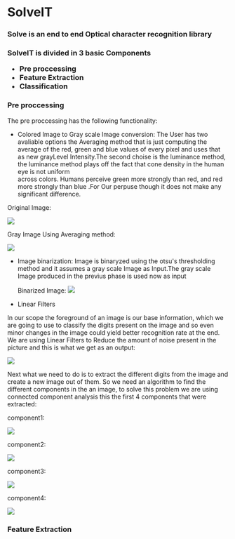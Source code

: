 # SolveIT

<h3>Solve is an end to end Optical character recognition library<h3>


SolveIT is divided in 3 basic Components 
  *  Pre proccessing 
  *  Feature Extraction 
  *  Classification 


### Pre proccessing 

The pre proccessing has the following functionality:

   - Colored Image to Gray scale Image conversion:
   The User has two avaliable options the  Averaging method that is just computing the average of the
   red, green and blue values  of every pixel and uses that as new grayLevel Intensity.The second choise is the 
   luminance method, the  luminance method plays off the fact that cone density in the human eye is not uniform     
   across colors. Humans perceive green more strongly than red, and red more strongly than blue .For Our  perpuse though
   it does not make any significant difference.
  

Original Image:

![]( https://github.com/nikolis/SolveIT/blob/master/imagestest/original.jpg)

  Gray Image Using Averaging method:

![](https://github.com/nikolis/SolveIT/blob/master/imagestest/grayAVG.jpg)


- Image binarization:
  Image is binaryzed using the otsu's thresholding method and it assumes a gray scale Image as Input.The gray scale Image produced in the previus phase is used now as input

  Binarized Image:
  ![](https://github.com/nikolis/SolveIT/blob/master/imagestest/binarizedImage.jpg)
  
- Linear Filters 
  
 In our scope the foreground of an image is our base information, which we are going to use to classify the digits present on the image and so even minor changes in the image could yield better recognition rate at the end. We are using Linear Filters to Reduce the amount of noise present in the picture and this is what we get as an output:

![](https://github.com/nikolis/SolveIT/blob/master/imagestest/binarizedImageFiltered.jpg)

Next what we need to do is to extract the different digits from the image and create a new image out of them. So we need an algorithm to find the different components in the an image, to solve this problem we are using connected component analysis
this the first 4 components that were extracted:

component1:

![](https://github.com/nikolis/SolveIT/blob/master/imagestest/subImage2ed.jpg)

component2:

![](https://github.com/nikolis/SolveIT/blob/master/imagestest/subImage3ed.jpg)

component3:

![](https://github.com/nikolis/SolveIT/blob/master/imagestest/subImage4ed.jpg)

component4:

![](https://github.com/nikolis/SolveIT/blob/master/imagestest/subImage5ed.jpg)


### Feature Extraction 
